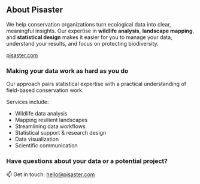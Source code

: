 ## About Pisaster
We help conservation organizations turn ecological data into clear, meaningful insights. Our expertise in **wildlife analysis**, **landscape mapping**, and **statistical design** makes it easier for you to manage your data, understand your results, and focus on protecting biodiversity.

[pisaster.com](https://pisaster.com/)

### Making your data work as hard as you do
Our approach pairs statistical expertise with a practical understanding of field-based conservation work.

Services include:

-   Wildlife data analysis
-   Mapping resilient landscapes
-   Streamlining data workflows
-   Statistical support & research design
-   Data visualization
-   Scientific communication

### Have questions about your data or a potential project? 

📫 Get in touch: hello@pisaster.com
